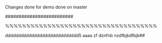 Changes done for demo
done on master

#########################

%%%%%%%%%%%%%%%%%%%%%%%%%%%%%%%%%%%%

dddddddddddddddddddddddddddd5
aaaa
 zf dznfnb nzdfbjkdfbjk##
